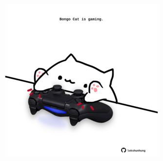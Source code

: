 <!-- built at 21/04/2024, 21:00:51 UTC -->
<p align="center">
  <img width="500" height="500" src="./ReadmeImage.svg">
</p>
